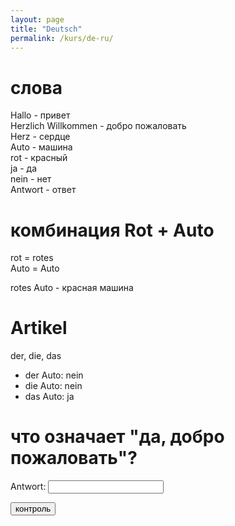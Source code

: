 ```yaml
---
layout: page
title: "Deutsch"
permalink: /kurs/de-ru/
---
```


<script>
	function button1() {
    		alert("Antwort: Ja, herzlich Willkommen")
    }
</script>

# слова

Hallo - привет\
Herzlich Willkommen - добро пожаловать\
Herz - сердце\
Auto - машина\
rot - красный\
ja - да\
nein - нет\
Antwort - ответ

# комбинация Rot + Auto

rot = rotes\
Auto = Auto

rotes Auto - красная машина 

# Artikel

der, die, das

- der Auto: nein
- die Auto: nein
- das Auto: ja

# что означает "да, добро пожаловать"?
Antwort: <input type="text" id="Feld" value="" />


<input type="button" value="контроль" onclick="button1();"/>